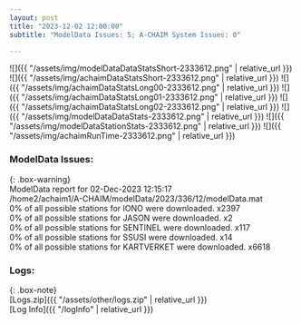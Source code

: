 ```yaml
---
layout: post
title: "2023-12-02 12:00:00"
subtitle: "ModelData Issues: 5; A-CHAIM System Issues: 0"

---
```


![]({{ "/assets/img/modelDataDataStatsShort-2333612.png" | relative_url }})
![]({{ "/assets/img/achaimDataStatsShort-2333612.png" | relative_url }})
![]({{ "/assets/img/achaimDataStatsLong00-2333612.png" | relative_url }})
![]({{ "/assets/img/achaimDataStatsLong01-2333612.png" | relative_url }})
![]({{ "/assets/img/achaimDataStatsLong02-2333612.png" | relative_url }})
![]({{ "/assets/img/modelDataDataStats-2333612.png" | relative_url }})
![]({{ "/assets/img/modelDataStationStats-2333612.png" | relative_url }})
![]({{ "/assets/img/achaimRunTime-2333612.png" | relative_url }})


### ModelData Issues:  
  
{: .box-warning}  
 ModelData report for 02-Dec-2023 12:15:17   
 /home2/achaim1/A-CHAIM/modelData/2023/336/12/modelData.mat   
 0% of all possible stations for IONO were downloaded. x2397   
 0% of all possible stations for JASON were downloaded. x2   
 0% of all possible stations for SENTINEL were downloaded. x117   
 0% of all possible stations for SSUSI were downloaded. x14   
 0% of all possible stations for KARTVERKET were downloaded. x6618   
  


### Logs:  
  
{: .box-note}  
[Logs.zip]({{ "/assets/other/logs.zip" | relative_url }})  
[Log Info]({{ "/logInfo" | relative_url }})  
